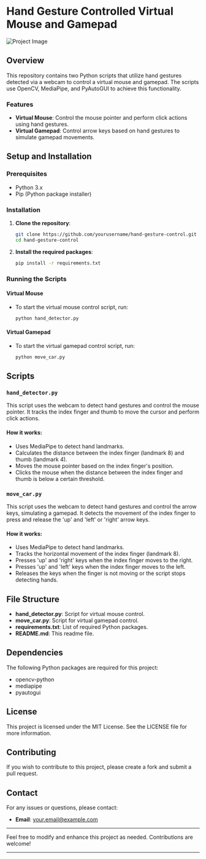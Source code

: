 # Hand Gesture Controlled Virtual Mouse and Gamepad
![Project Image](https://encrypted-tbn0.gstatic.com/images?q=tbn:ANd9GcQfZc4dgKUwVFAR1Zp9Xfu_if0dVHJRfqB_Sg&s)
## Overview

This repository contains two Python scripts that utilize hand gestures detected via a webcam to control a virtual mouse and gamepad. The scripts use OpenCV, MediaPipe, and PyAutoGUI to achieve this functionality.

### Features

- **Virtual Mouse**: Control the mouse pointer and perform click actions using hand gestures.
- **Virtual Gamepad**: Control arrow keys based on hand gestures to simulate gamepad movements.

## Setup and Installation

### Prerequisites

- Python 3.x
- Pip (Python package installer)

### Installation

1. **Clone the repository**:
    ```bash
    git clone https://github.com/yourusername/hand-gesture-control.git
    cd hand-gesture-control
    ```

2. **Install the required packages**:
    ```bash
    pip install -r requirements.txt
    ```

### Running the Scripts

#### Virtual Mouse

- To start the virtual mouse control script, run:
    ```bash
    python hand_detector.py
    ```

#### Virtual Gamepad

- To start the virtual gamepad control script, run:
    ```bash
    python move_car.py
    ```

## Scripts

### `hand_detector.py`

This script uses the webcam to detect hand gestures and control the mouse pointer. It tracks the index finger and thumb to move the cursor and perform click actions.

#### How it works:
- Uses MediaPipe to detect hand landmarks.
- Calculates the distance between the index finger (landmark 8) and thumb (landmark 4).
- Moves the mouse pointer based on the index finger's position.
- Clicks the mouse when the distance between the index finger and thumb is below a certain threshold.

### `move_car.py`

This script uses the webcam to detect hand gestures and control the arrow keys, simulating a gamepad. It detects the movement of the index finger to press and release the 'up' and 'left' or 'right' arrow keys.

#### How it works:
- Uses MediaPipe to detect hand landmarks.
- Tracks the horizontal movement of the index finger (landmark 8).
- Presses 'up' and 'right' keys when the index finger moves to the right.
- Presses 'up' and 'left' keys when the index finger moves to the left.
- Releases the keys when the finger is not moving or the script stops detecting hands.

## File Structure

- **hand_detector.py**: Script for virtual mouse control.
- **move_car.py**: Script for virtual gamepad control.
- **requirements.txt**: List of required Python packages.
- **README.md**: This readme file.

## Dependencies

The following Python packages are required for this project:
- opencv-python
- mediapipe
- pyautogui

## License

This project is licensed under the MIT License. See the LICENSE file for more information.

## Contributing

If you wish to contribute to this project, please create a fork and submit a pull request.

## Contact

For any issues or questions, please contact:
- **Email**: your.email@example.com

---

Feel free to modify and enhance this project as needed. Contributions are welcome!

---

